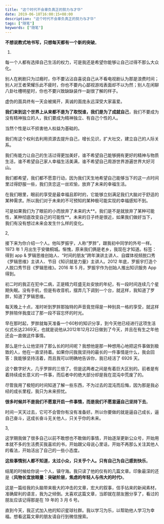 ```yaml
---
title: "这个时代不会辜负真正的努力与才华"
date: 2019-06-18T16:00:15+08:00
description: "这个时代不会辜负真正的努力与才华"
tags: ["随笔"]
keywords: ["随笔"]
---
```


**不想说教式地书写，只想每天都有一个新的突破**。

1.

每一个人都有选择自己生活的权力，可是我还是希望你能够让自己过得不那么大众化。

别人在刷剧只为过瘾时，你不要沾沾自喜说自己从不看电视剧认为那是浪费时间；别人对王者荣耀乐此不疲时，你也不要内心鄙视游戏表面却不以为然；别人在闲聊八卦吐槽明星时，你也不要兴致缺缺装作一副很了解的样子。

虚伪的面具终有一天会被揭开，真诚的面庞永远深受大家喜爱。

**我们来到这个世界上从来都不是为了取悦谁，我们是为了成就自己**，我们不要成为没有精神独立的人，我们要成为精神独立、有自己个性的人。

当然个性是以不损害他人权益为基础的。

我们有这个权利去利用资源去提升自己，增长见识，扩大社交，建立自己的人际关系。

我们有能力让自己的生活过得更加美好，谁不希望自己能够拥有更好的精神与物质生活，谁不希望自己家人幸福生活美满，谁不希望自己周游世界游遍世界大好河山。

我们都希望，我们都不愿意行动，因为我们天生地希望自己能够当下的这一点时间里过得舒服一些，我们贪恋这一丝欢愉，放弃了未来的幸福生活。

在我们眼里，眼前的享受是最幸福且即时的，它能够立刻满足我们大脑对于舒适的某种需求。所以我们对于未来的不可预知的某种极可能实现的幸福感知不到。

可是如果我们为了眼前的小而放弃了未来的大**。我们是不是就放弃了某种可能性，某种彻底改变自己的可能性**。未来的日子终是很近，如果我们做好当下，我们有没有想过未来会发生什么样的变化。

2,

接下来为你介绍一个人。他叫罗振宇，人称“罗胖”，跟我初中同学的外号一样。1973 年 1 月出生于安徽桐城。惭愧，原来我们俩是老乡，我现在才知道。标签：得到 app & 罗辑思维创始人、“时间的朋友”跨年演讲主讲人、自媒体视频脱口秀《罗辑思维》主讲人、节目《知识就是力量》主讲人。2012 年底，罗振宇打造个人脱口秀节目《罗辑思维》。2016 年 5 月，罗振宇作为创始人推出知识服务 App 得到。

初二时的我正在犯中二病，正是精力旺盛无处安放的年纪，有一段时间连续几个星期失眠。没有手机，但是有收音机，摆弄几下调到一个台，就这样，我知道了罗胖，知道了罗辑思维。

每天晚上十点，准时听到罗胖那独特的声音竟觉得是一种别具一格的享受，就这样罗胖陪伴我度过了那一段不容忘怀的时光。

早在那时起，罗胖就每天准备一个60秒的知识分享，到今天他已经进行这项生活仪式长达2369天，也就是说他从2012年12月22日做到了今天，并且在有生之年他还会一直做这件事情。

那么是什么让他坚持了那么长的时间呢？我想他是那一种想用心地把这件事做到极致的人，他在一直坚持着。如果你问我我坚持的最长的一件事情是什么，我会回答：我能够坚持活着，而且我可以明确地告诉你，我已经活了 6926 天。

这个数字好大，几乎罗胖的三倍了。但是这两者之间是有着巨大区别的。前者是有着持续成长意义的一件事，而后者中的绝大部分却是我在混沌中荒废了的。

尽管我用了极短的时间知道了解一些东西，不为过去的混沌而后悔，因为那是我必经的成长里程，我只为未来担忧。

**很多时候并不是我们不愿意开启一件事情，而是我们不愿意逼自己坚持下去**。

时间一天天过去，它可不会管你有没有准备好。所以你要做的就是逼自己成长，逼自己奋斗，这成长奋斗无关他人，只关乎你的未来。

3,

这学期我做了很多自己以前不敢想也不敢做的事情，开始逐渐更新公众号，开始用本就不多的生活费买我喜欢的书，开始跟父母说心里话，开始不再那么关注其他人的看法，开始活出了自己的一些小态度。

**这些事情别人都不知道，太过小众，只关乎个人。只有自己为自己感到快乐**。

结尾的时候给你说一个人，镇守海。我只读了他的仅有的几篇文章。印象最深的还是《**风物长宜放眼量：突破阶层，焦虑的年轻人与伟大的时代**》。

这是一篇给我的头脑带来极大的冲击的文章，宏大的叙事，信手拈来的新闻素材，准确犀利的语言，我为之倾倒。太喜欢这篇文章，当即就在朋友圈分享了，看过的朋友应该记得那是在 19 年的 3 月 6 号。

直到今天，我正式加入他的知识星球社群。我以学习为乐，以帮助他人学习为幸福。想看这篇文章的朋友请自行到微信搜索。
